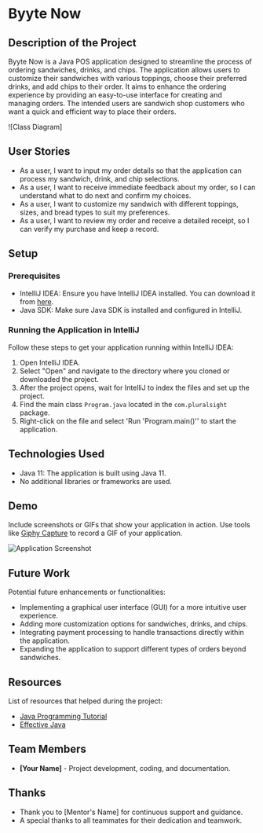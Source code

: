 # Byyte Now

## Description of the Project

Byyte Now is a Java POS application designed to streamline the process of ordering sandwiches, drinks, and chips. The application allows users to customize their sandwiches with various toppings, choose their preferred drinks, and add chips to their order. It aims to enhance the ordering experience by providing an easy-to-use interface for creating and managing orders. The intended users are sandwich shop customers who want a quick and efficient way to place their orders.

![Class Diagram]

## User Stories

- As a user, I want to input my order details so that the application can process my sandwich, drink, and chip selections.
- As a user, I want to receive immediate feedback about my order, so I can understand what to do next and confirm my choices.
- As a user, I want to customize my sandwich with different toppings, sizes, and bread types to suit my preferences.
- As a user, I want to review my order and receive a detailed receipt, so I can verify my purchase and keep a record.

## Setup

### Prerequisites

- IntelliJ IDEA: Ensure you have IntelliJ IDEA installed. You can download it from [here](https://www.jetbrains.com/idea/download/).
- Java SDK: Make sure Java SDK is installed and configured in IntelliJ.

### Running the Application in IntelliJ

Follow these steps to get your application running within IntelliJ IDEA:

1. Open IntelliJ IDEA.
2. Select "Open" and navigate to the directory where you cloned or downloaded the project.
3. After the project opens, wait for IntelliJ to index the files and set up the project.
4. Find the main class `Program.java` located in the `com.pluralsight` package.
5. Right-click on the file and select 'Run 'Program.main()'' to start the application.

## Technologies Used

- Java 11: The application is built using Java 11.
- No additional libraries or frameworks are used.

## Demo

Include screenshots or GIFs that show your application in action. Use tools like [Giphy Capture](https://giphy.com/apps/giphycapture) to record a GIF of your application.

![Application Screenshot](path/to/your/screenshot.png)

## Future Work

Potential future enhancements or functionalities:

- Implementing a graphical user interface (GUI) for a more intuitive user experience.
- Adding more customization options for sandwiches, drinks, and chips.
- Integrating payment processing to handle transactions directly within the application.
- Expanding the application to support different types of orders beyond sandwiches.

## Resources

List of resources that helped during the project:

- [Java Programming Tutorial](https://www.example.com)
- [Effective Java](https://www.example.com)

## Team Members

- **[Your Name]** - Project development, coding, and documentation.

## Thanks

- Thank you to [Mentor's Name] for continuous support and guidance.
- A special thanks to all teammates for their dedication and teamwork.

